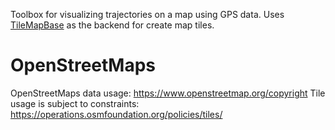 Toolbox for visualizing trajectories on a map using GPS data. Uses [TileMapBase](https://github.com/MatthewDaws/TileMapBase) as the backend for create map tiles.

# OpenStreetMaps
OpenStreetMaps data usage: https://www.openstreetmap.org/copyright
Tile usage is subject to constraints: https://operations.osmfoundation.org/policies/tiles/